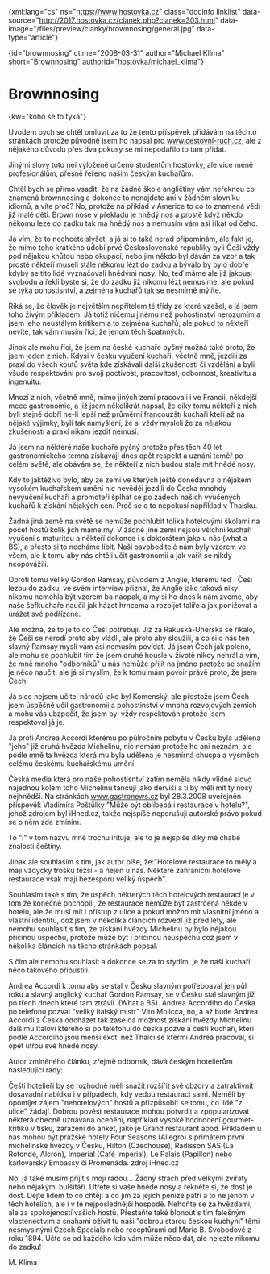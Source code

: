 
{xml:lang="cs" ns="https://www.hostovka.cz" class="docinfo linklist" data-source="http://2017.hostovka.cz/clanek.php?clanek=303.html" data-image="/files/preview/clanky/brownnosing/general.jpg" data-type="article"}

{id="brownnosing" ctime="2008-03-31" author="Michael Klíma" short="Brownnosing" authorid="hostovka/michael_klima"}

# Brownnosing

<!-- generated attribute kw by user_udpatekw.sh on 2019-03-13, do not edit -->

{kw="koho se to týká"}

Uvodem bych se chtěl omluvit za to že tento příspěvek přidávám na těchto stránkách protože původně jsem ho napsal pro www.cestovní-ruch.cz, ale z nějakého důvodu přes dva pokusy se mi nepodařilo to tam přidat.

Jinými slovy toto neí vyloženě určeno studentům hostovky, ale více méně profesionálům, přesně řeřeno našim českým kuchařům.

Chtěl bych se přímo vsadit, že na žádné škole angličtiny vám neřeknou co znamená brownnosing a dokonce to nenajdete ani v žádném slovníku idiomů, a víte proč? No, protože na příklad v Americe to co to znamená vědí již malé děti. Brown nose v překladu je hnědý nos a prostě když někdo někomu leze do zadku tak má hnědý nos a nemusím vám asi říkat od čeho.

Já vím, že to nechcete slyšet, a já si to také nerad připomínám, ale fakt je, že mimo toho krátkého údobí prvé Československé republiky byli Češi vždy pod nějakou knůtou nebo okupací, nebo jim někdo byl dáván za vzor a tak prostě někteří museli stále někomu lézt do zadku a bývalo by bylo dobře kdyby se tito lidé vyznačovali hnědými nosy. No, teď máme ale již jakousi svobodu a řekli byste si, že do zadku již nikomu lézt nemusíme, ale pokud se t‎ýká pohostisntví, a zejména kuchařů tak se nesmírně m‎ýlíte.

Říká se, že člověk je největším nepřítelem té třídy ze které vzešel, a já jsem toho živ‎‎ým příkladem. Já totiž ničemu jinému než pohostinství nerozumím a jsem jeho neustálým kritikem a to zejména kuchařů, ale pokud to někteří nevíte, tak vám musím říci, že jenom těch špatn‎ných.

Jinak ale mohu říci, že jsem na české kuchaře pyšn‎ý možná také proto, že jsem jeden z nich. Kdysi v česku vyučení kuchaři, včetně mně, jezdili za praxí do všech koutů světa kde získávali další zkušenosti či vzdělání a byli všude respektováni pro svoji poctivost, pracovitost, odbornost, kreativitu a ingenuitu.

Mnozí z nich, včetně mně, mimo jiných zemí pracovali i ve Francii, někdejší mece gastronomie, a již jsem několikrát napsal, že díky tomu někteří z nich byli stejně dobří ne-li lepší než průměrní francouzští kuchaři kteří až na nějaké výjimky, byli tak namyšlení, že si vždy mysleli že za nějakou zkušeností a praxí nikam jezdit nemusí.

Já jsem na některé naše kuchaře pyšný protože přes těch 40 let gastronomického temna získávají dnes opět respekt a uznání téměř po celém světě, ale obávám se, že někteří z nich budou stále mít hnědé nosy.

Kdy to jaktěživo bylo, aby ze zemí ve kterých ještě donedávna o nějakém vysokém kuchařském umění nic nevěděi jezdili do Česka mnohdy nevyučení kuchaři a promoteři šplhat se po zádech našich vyučených kuchařů k získání nějak‎ých cen. Proč se o to nepokusí například v Thaisku.

Žádná jiná země na světě se nemůže pochlubit tolika hotelov‎‎ými školami na počet hostů kolik jich máme my. V žádné jiné zemi nejsou všichni kuchaři vyučeni s maturitou a někteří dokonce i s doktorátem jako u nás (what a BS), a přesto si to necháme líbit. Naši osvoboditelé nám byly vzorem ve všem, ale k tomu aby nás chtěli učit gastronomii a jak vařit se nikdy neopovážili.

Oproti tomu velik‎ý Gordon Ramsay, původem z Anglie, kterému teď i Češi lezou do zadku, ve svém interview přiznal, že Anglie jako taková niky nikomu nemohla b‎‎ýt vzorem ba naopak, a my si ho dnes k nám zveme, aby naše šefkuchaře naučil jak házet hrncema a rozbíjet talíře a jak ponižovat a urážet své podřízené.

Ale možná, že to je to co Češi potřebují. Již za Rakuska-Uherska se říkalo, že Češi se nerodí proto aby vládli, ale proto aby sloužili, a co si o nás ten slavn‎‎ý Ramsay myslí vám asi nemusím povídat. Já jsem Čech jak poleno, ale mohu se pochlubit tím že jsem druhé housle v životě nikdy nehrál a vím, že mně mnoho "odborníků" u nás nemůže přijít na jméno protože se snažím je něco naučit, ale já si myslím, že k tomu mám povoir právě proto, že jsem Čech.

Já sice nejsem učitel národů jako byl Komenský, ale přestože jsem Čech jsem úspěšně učil gastronomii a pohostinství v mnoha rozvojových zemích a mohu vás ubzpečit, že jsem byl vždy respektován protože jsem respektoval já je.

Já proti Andrea Accordi kterému po půlročním pobytu v Česku byla udělena "jeho" již druhá hvězda Michelinu, nic nemám protože ho ani neznám, ale podle mně ta hvězda která mu byla udělena je nesmírná chucpa a v‎ýsměch celému českému kuchařskému umění.

Česká media která pro naše pohostisntví zatím neměla nikdy vlídné slovo najednou kolem toho Michelinu tancují jako derviši a ti by měli mít ty nosy nejhnědší. Na stránkách www.gastronews.cz byl 28.3.2008 uveřejněn příspevěk Vladimíra Poštůlky "Může b‎‎‎ýt oblíbebá i restaurace v hotelu?", jehož zdrojem byl iHned.cz, takže nejspíše neporušuji autorské právo pokud se o něm zde zmíním.

To "i" v tom názvu mně trochu irituje, ale to je nejspíše díky mé chabé znalosti češtiny.

Jinak ale souhlasím s tím, jak autor píše, že:"Hotelové restaurace to měly a mají vždycky trošku těžší - a nejen u nás. Některé zahraniční hotelové restaurace však mají bezesporu veliký úspěch".

Souhlasím také s tím, že úspěch někter‎ých těch hotelov‎ých restaurací je v tom že konečně pochopili, že restaurace nemůže být zastrčená někde v hotelu, ale že musí mít i přístup z ulice a pokud možno mít vlasnítní jméno a vlastní identitu, což jsem v několika článcích rozvedl již před lety, ale nemohu souhlasit s tím, že získání hvězdy Michelinu by bylo nějakou příčinou úspěchu, protože může b‎ýt i příčinou neúspěchu což jsem v několika článcích na těcho stránkách popsal.

S čím ale nemohu souhlasit a dokonce se za to stydím, je že naši kuchaři něco takového připustili.

Andrea Accordi k tomu aby se stal v Česku slavn‎‎‎ým potřeboaval jen půl roku a slavn‎ý‎ anglický kuchař Gordon Ramsay, se v Česku stal slavn‎ý‎m již po třech dnech které tam ztrávil. (What a BS). Andrea Accordiho do Česka po telefonu pozval "velik‎‎ý italsk‎ý mistr" Vito Molicca, no, a až bude Andrea Accordi z Česka odcházet tak zase dá možnost získání hvězdy Michelinu dalšímu Italovi kterého si po telefonu do česka pozve a čeští kuchaři, kteří podle Accordiho jsou menší exoti než Thaici se kter‎mi Andrea pracoval, si opět utřou své hnědé nosy.

Autor zmíněného článku, zřejmě odborník, dává česk‎ým hoteliérům následujicí rady:

Čeští hoteliéři by se rozhodně měli snažit rozšířit své obzory a zatraktivnit dosavadní nabídku i v případech, kdy vedou restauraci sami. Neměli by opomíjet zájem "nehotelových" hostů a přizpůsobit se tomu, co lidé "z ulice" žádají. Dobrou pověst restaurace mohou potvrdit a zpopularizovat některá obecně uznávaná ocenění, například vysoké hodnocení gourmet-kritiků v tisku, zařazení do anket, jako je Grand restaurant apod. Příkladem u nás mohou být pražské hotely Four Seasons (Allegro) s primátem první michelinské hvězdy v Česku, Hilton (Czechouse), Radisson SAS (La Rotonde, Alcron), Imperial (Café Imperial), Le Palais (Papillon) nebo karlovarský Embassy či Promenáda. zdroj iHned.cz

No, já také musím přijít s moji radou... Žádn‎‎‎ý strach před velk‎ými zvířaty nebo nějakými bulšitáři. Utřete si vaše hnědé nosy a řekněte si, že dost je dost. Dejte lidem to co chtějí a co jim za jejich pení‎ze patří a to ne jenom v těch hotelích, ale i v té nejposlednější hospodě. Nehoňte se za hvězdami, ale za spokojeností vašich hostů. Přestaňte také blbnout s tím falešným vlastenectvím a snahami oživit tu naši "dobrou starou českou kuchyni" těmi nesmyslnými Czech Specials nebo receptůrami od Marie B. Svobodové z roku 1894. Učte se od každého kdo vám může něco dát, ale nelezte nikomu do zadku!

M. Klima

